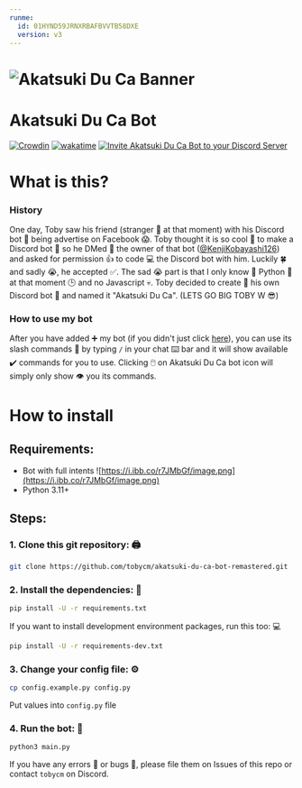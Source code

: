 ```yaml
---
runme:
  id: 01HYND59JRNXRBAFBVVTB58DXE
  version: v3
---
```


# ![Akatsuki Du Ca Banner](https://cdn.discordapp.com/attachments/912563176741154821/944739273767260210/AkatsukiDuCaCover.png)

# Akatsuki Du Ca Bot

[![Crowdin](https://badges.crowdin.net/akatsuki-du-ca-bot/localized.svg)](https://crowdin.com/project/akatsuki-du-ca-bot)
[![wakatime](https://wakatime.com/badge/user/61af32c7-8c4b-4112-a0e7-c00611659d19/project/7e77675a-0505-4e63-8df7-eea3570ff26d.svg)](https://wakatime.com/badge/user/61af32c7-8c4b-4112-a0e7-c00611659d19/project/7e77675a-0505-4e63-8df7-eea3570ff26d)
[![Invite Akatsuki Du Ca Bot to your Discord Server](https://img.shields.io/badge/Invite%20me-Akatsuki%20Du%20Ca-orange)](https://discord.com/api/oauth2/authorize?client_id=897216814096990308&permissions=8&redirect_uri=https%3A%2F%2Fakatsukiduca.tk%2Fjoin&response_type=code&scope=identify%20guilds.join%20bot%20applications.commands)

# What is this?

### History

One day, Toby saw his friend (stranger 👨 at that moment) with his Discord bot 🤖 being advertise on Facebook 😱.
Toby thought it is so cool 🤯 to make a Discord bot 🤖 so he DMed 📧 the owner of that bot ([@KenjiKobayashi126](https://github.com/KenjiKobayashi126)) and asked for permission 👍 to code 💻 the Discord bot with him.
Luckily 🍀 and sadly 😭, he accepted ✅. The sad 😭 part is that I only know 🧠 Python 🐍 at that moment 🕒 and no Javascript 💀.
Toby decided to create 🔧 his own Discord bot 🤖 and named it "Akatsuki Du Ca". (LETS GO BIG TOBY W 😎)

### How to use my bot

After you have added ➕ my bot (if you didn't just click [here](https://discord.com/api/oauth2/authorize?client_id=897216814096990308&permissions=412353939520&response_type=code&redirect_uri=https%3A%2F%2Fakatsukiduca.tobycm.dev&scope=bot+guilds.join)),
you can use its slash commands 📣 by typing `/` in your chat ⌨️ bar and it will show available ✔️ commands for you to use.
Clicking 🖱️ on Akatsuki Du Ca bot icon will simply only show 👁️ you its commands.

# How to install

## Requirements:

- Bot with full intents ![https://i.ibb.co/r7JMbGf/image.png](https://i.ibb.co/r7JMbGf/image.png)
- Python 3.11+

## Steps:

### 1. Clone this git repository: 🖨️

```bash {"id":"01HYND59JQ7NKABSZE9688BZ35"}
git clone https://github.com/tobycm/akatsuki-du-ca-bot-remastered.git

```

### 2. Install the dependencies: 🔧

```bash {"id":"01HYND59JQ7NKABSZE999GBMY9"}
pip install -U -r requirements.txt

```

If you want to install development environment packages, run this too: 💻

```bash {"id":"01HYND59JQ7NKABSZE9A72HS77"}
pip install -U -r requirements-dev.txt

```

### 3. Change your config file: ⚙

```bash {"id":"01HYND59JQ7NKABSZE9C031AJM"}
cp config.example.py config.py

```

Put values into `config.py` file

### 4. Run the bot: 🚀

```bash {"id":"01HYND59JQ7NKABSZE9DP3AE78"}
python3 main.py

```

If you have any errors 🛑 or bugs 🐛, please file them on Issues of this repo or contact `tobycm` on Discord.
